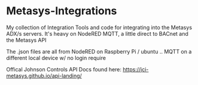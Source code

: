 # Metasys-Integrations
My collection of Integration Tools and code for integrating into the Metasys ADX/s servers. It's heavy on NodeRED MQTT, a little direct to BACnet and the Metasys API

The .json files are all from NodeRED on Raspberry Pi / ubuntu .. MQTT on a different local device w/ no login require 

Offical Johnson Controls API Docs found here: https://jci-metasys.github.io/api-landing/
